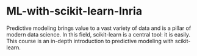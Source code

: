 # ML-with-scikit-learn-Inria
Predictive modeling brings value to a vast variety of data and is a pillar of modern data science. In this field, scikit-learn is a central tool: it is easily.  This course is an in-depth introduction to predictive modeling with scikit-learn. 
